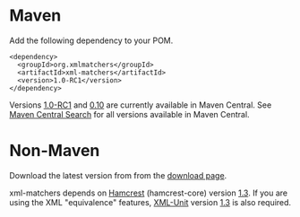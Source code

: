 # Maven #

Add the following dependency to your POM.

```
<dependency>
  <groupId>org.xmlmatchers</groupId>
  <artifactId>xml-matchers</artifactId>
  <version>1.0-RC1</version>
</dependency>
```

Versions [1.0-RC1](http://search.maven.org/#artifactdetails|org.xmlmatchers|xml-matchers|1.0-RC1|jar) and [0.10](http://search.maven.org/#artifactdetails|org.xmlmatchers|xml-matchers|0.10|jar) are currently available in Maven Central. See [Maven Central Search](http://search.maven.org/#browse|-1724894730) for all versions available in Maven Central.

# Non-Maven #

Download the latest version from from the [download page](../releases).

xml-matchers depends on [Hamcrest](http://hamcrest.org/)  (hamcrest-core) version [1.3](http://repo1.maven.org/maven2/org/hamcrest/hamcrest-core/1.3/hamcrest-core-1.3.jar). If you are using the XML "equivalence" features, [XML-Unit](http://xmlunit.sourceforge.net/) version [1.3](http://repo1.maven.org/maven2/xmlunit/xmlunit/1.3/xmlunit-1.3.jar) is also required.
